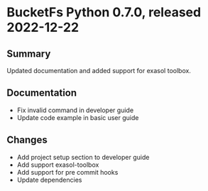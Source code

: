 # BucketFs Python 0.7.0, released 2022-12-22

## Summary

Updated documentation and added support for exasol toolbox.

## Documentation

- Fix invalid command in developer guide
- Update code example in basic user guide

## Changes

- Add project setup section to developer guide
- Add support exasol-toolbox
- Add support for pre commit hooks
- Update dependencies
